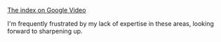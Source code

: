 <!--
.. title: Great looking Data Mining course
.. date: 2007/08/07 13:37
.. slug: great-looking-data-mining-course
.. tags:
.. link:
.. description:
-->

[The index on Google Video](http://video.google.com/videosearch?q=Stats+202)

I'm frequently frustrated by my lack of expertise in these areas, looking forward to sharpening up.
